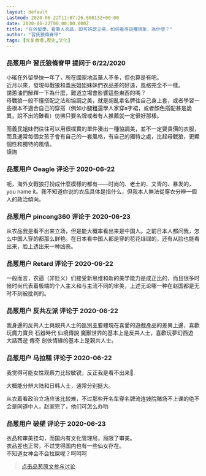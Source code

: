 ```yaml
---
layout: default
Lastmod: 2020-06-22T11:07:26.600132+00:00
date: 2020-06-22T00:00:00.000Z
title: "在外留學，看華人衣品，即可辨認立場，如何看待這種現象，為什麼？"
author: "習氏狼條脊甲"
tags: [光复香港,歷史,文化]
---
```



### 品葱用户 **習氏狼條脊甲** 提问于 6/22/2020
    
小瑤在外留學快一年了，所在國家地區華人不多，但也算是有吧。  
近月以來，發現母戰狼和義民姐姐妹妹們衣品差的好遠，風格完全不一樣。  
請蔥油們解釋一下為什麼，難道立場會影響這些東西的嗎？  
母戰狼一般不懂搭配之法和協調之美，就是胡亂拿名牌往自己身上套，或者學習一些根本不適合自己的穿搭（例如小腿粗還學人家穿a字裙，或者顏色搭配甚是詭異，說不出的難看）彷彿只要名牌或者有人推薦就一定很好那樣。  
  
而義民姐妹們往往可以用很樸實的單件湊出一種協調美，並不一定要貴價的衣服，而且通常每個女孩子會有自己的一套風格，有自己的獨特之處，比起母戰狼，更顯個性和獨特的風情。  
謹詢
    
                

### 品葱用户 **Oeagle** 评论于 2020-06-22
        
呃，海外女戰狼打扮成什麼模樣的都有——时尚的、老土的、文青的、暴发的，you name it。我不知道你说的衣品具体是指什么，但我本人無法從穿衣分辨一個人的政治傾向。
        
                

### 品葱用户 **pincong360** 评论于 2020-06-23
        
从农品我是看不出来立场，但是能大概率看出来是中国人。之前日本人都问我，怎么中国人穿的都那么鲜艳。在日本看中国人都是穿的花花绿绿的，还有从脸也能看出来，脸上透出来一种凶恶。
        
                

### 品葱用户 **Retard** 评论于 2020-06-22
        
一般而言，农逼（非贬义）们接受新思维和新的美学能力是成正比的，而且很多时候时尚代表着极端的个人主义和与主流不同的审美，上述无论哪一种在赵国都是无时不刻被批判的。
        
                

### 品葱用户 **反共左派** 评论于 2020-06-22
        
我身邊的反共人士與親共人士的區別主要體現在喜愛的遊戲產品的差異上邊，喜歡玩魔力寶貝 石器時代 仙境傳說 魔獸世界的基本上是反共人士，喜歡玩夢幻西遊 大話西遊 傳奇 劍俠情緣的基本上是親共人士。
        
                

### 品葱用户 **马拉糕** 评论于 2020-06-22
        
我觉得可能女性观察力比较敏锐，反正我是看不出来🤷.  
  
大概能分辨大陆和日韩人士，通常分别挺大。  
  
从衣着看政治立场应该比较难，不过那些开名车穿名牌流连妓院赌场不上课的绝不会是同道中人，赵家完了，他们可怎么办哟
        
                

### 品葱用户 **破壁** 评论于 2020-06-23
        
衣品和审美挂勾，而国内有文化管理局，局限了审美。  
衣品差也正常，不过觉得国内也有一些仙女存在。  
不知道女神会不会拉屎呢？呵呵呵
        
                





> [点击品葱原文参与讨论](https://pincong.rocks/question/27587)

